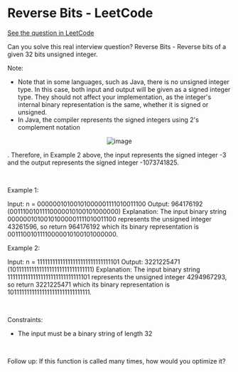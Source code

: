 # Reverse Bits - LeetCode
[See the question in LeetCode](https://leetcode.com/problems/reverse-bits/submissions/1695344968/?envType=study-plan-v2&envId=top-interview-150)

Can you solve this real interview question? Reverse Bits - Reverse bits of a given 32 bits unsigned integer.

Note:

 * Note that in some languages, such as Java, there is no unsigned integer type. In this case, both input and output will be given as a signed integer type. They should not affect your implementation, as the integer's internal binary representation is the same, whether it is signed or unsigned.
 * In Java, the compiler represents the signed integers using 2's complement notation 
<p align="center">
  <img src="https://en.wikipedia.org/wiki/Two%27s_complement" alt="image" >
</p>
. Therefore, in Example 2 above, the input represents the signed integer -3 and the output represents the signed integer -1073741825.

 

Example 1:


Input: n = 00000010100101000001111010011100
Output:    964176192 (00111001011110000010100101000000)
Explanation: The input binary string 00000010100101000001111010011100 represents the unsigned integer 43261596, so return 964176192 which its binary representation is 00111001011110000010100101000000.


Example 2:


Input: n = 11111111111111111111111111111101
Output:   3221225471 (10111111111111111111111111111111)
Explanation: The input binary string 11111111111111111111111111111101 represents the unsigned integer 4294967293, so return 3221225471 which its binary representation is 10111111111111111111111111111111.


 

Constraints:

 * The input must be a binary string of length 32

 

Follow up: If this function is called many times, how would you optimize it?
